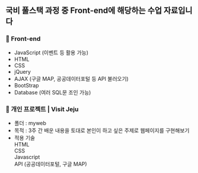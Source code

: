 
## 국비 풀스택 과정 중 Front-end에 해당하는 수업 자료입니다

### :art: Front-end
- JavaScript (이벤트 등 활용 가능)
- HTML 
- CSS
- jQuery
- AJAX (구글 MAP, 공공데이터포털 등 API 불러오기)
- BootStrap
- Database (여러 SQL문 조인 가능)

### :seedling: 개인 프로젝트 | Visit Jeju
- 폴더 : myweb
- 목적 : 3주 간 배운 내용을 토대로 본인이 하고 싶은 주제로 웹페이지를 구현해보기 
- 적용 기술 <br/>
HTML <br/>
CSS <br/>
Javascript <br/>
API (공공데이터포털, 구글 MAP)
